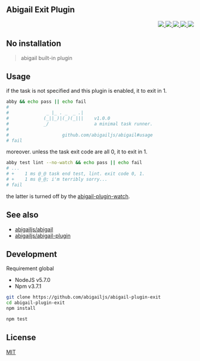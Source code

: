 Abigail Exit Plugin
---

<p align="right">
  <a href="https://npmjs.org/package/abigail-plugin-exit">
    <img src="https://img.shields.io/npm/v/abigail-plugin-exit.svg?style=flat-square">
  </a>
  <a href="https://travis-ci.org/abigailjs/abigail-plugin-exit">
    <img src="http://img.shields.io/travis/abigailjs/abigail-plugin-exit.svg?style=flat-square">
  </a>
  <a href="https://codeclimate.com/github/abigailjs/abigail-plugin-exit/coverage">
    <img src="https://img.shields.io/codeclimate/github/abigailjs/abigail-plugin-exit.svg?style=flat-square">
  </a>
  <a href="https://codeclimate.com/github/abigailjs/abigail-plugin-exit">
    <img src="https://img.shields.io/codeclimate/coverage/github/abigailjs/abigail-plugin-exit.svg?style=flat-square">
  </a>
  <a href="https://gemnasium.com/abigailjs/abigail-plugin-exit">
    <img src="https://img.shields.io/gemnasium/abigailjs/abigail-plugin-exit.svg?style=flat-square">
  </a>
</p>

No installation
---

> abigail built-in plugin

Usage
---
if the task is not specified and this plugin is enabled, it to exit in 1.

```bash
abby && echo pass || echo fail
#
#              _ |_ . _  _ .|
#             (_||_)|(_)(_|||    v1.0.0
#             _/                 a minimal task runner.
#
#                    github.com/abigailjs/abigail#usage
# fail
```

moreover. unless the task exit code are all 0, it to exit in 1.

```bash
abby test lint --no-watch && echo pass || echo fail
# ...
# +    1 ms @_@ task end test, lint. exit code 0, 1.
# +    1 ms @_@; i'm terribly sorry...
# fail
```

the latter is turned off by the [abigail-plugin-watch](https://github.com/abigailjs/abigail-plugin-watch#usage).

See also
---
* [abigailjs/abigail](https://github.com/abigailjs/abigail#usage)
* [abigailjs/abigail-plugin](https://github.com/abigailjs/abigail-plugin#usage)

Development
---
Requirement global
* NodeJS v5.7.0
* Npm v3.7.1

```bash
git clone https://github.com/abigailjs/abigail-plugin-exit
cd abigail-plugin-exit
npm install

npm test
```

License
---
[MIT](http://abigailjs.mit-license.org/)
